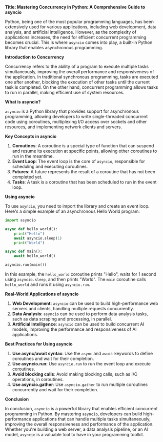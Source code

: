 **Title: Mastering Concurrency in Python: A Comprehensive Guide to asyncio**

Python, being one of the most popular programming languages, has been extensively used for various applications, including web development, data analysis, and artificial intelligence. However, as the complexity of applications increases, the need for efficient concurrent programming becomes crucial. This is where `asyncio` comes into play, a built-in Python library that enables asynchronous programming.

**Introduction to Concurrency**

Concurrency refers to the ability of a program to execute multiple tasks simultaneously, improving the overall performance and responsiveness of the application. In traditional synchronous programming, tasks are executed one after another, blocking the execution of other tasks until the current task is completed. On the other hand, concurrent programming allows tasks to run in parallel, making efficient use of system resources.

**What is asyncio?**

`asyncio` is a Python library that provides support for asynchronous programming, allowing developers to write single-threaded concurrent code using coroutines, multiplexing I/O access over sockets and other resources, and implementing network clients and servers.

**Key Concepts in asyncio**

1. **Coroutines**: A coroutine is a special type of function that can suspend and resume its execution at specific points, allowing other coroutines to run in the meantime.
2. **Event Loop**: The event loop is the core of `asyncio`, responsible for scheduling and executing coroutines.
3. **Futures**: A future represents the result of a coroutine that has not been completed yet.
4. **Tasks**: A task is a coroutine that has been scheduled to run in the event loop.

**Using asyncio**

To use `asyncio`, you need to import the library and create an event loop. Here's a simple example of an asynchronous Hello World program:
```python
import asyncio

async def hello_world():
    print("Hello")
    await asyncio.sleep(1)
    print("World")

async def main():
    await hello_world()

asyncio.run(main())
```
In this example, the `hello_world` coroutine prints "Hello", waits for 1 second using `asyncio.sleep`, and then prints "World". The `main` coroutine calls `hello_world` and runs it using `asyncio.run`.

**Real-World Applications of asyncio**

1. **Web Development**: `asyncio` can be used to build high-performance web servers and clients, handling multiple requests concurrently.
2. **Data Analysis**: `asyncio` can be used to perform data analysis tasks, such as data scraping and processing, in parallel.
3. **Artificial Intelligence**: `asyncio` can be used to build concurrent AI models, improving the performance and responsiveness of AI applications.

**Best Practices for Using asyncio**

1. **Use async/await syntax**: Use the `async` and `await` keywords to define coroutines and wait for their completion.
2. **Use asyncio.run**: Use `asyncio.run` to run the event loop and execute coroutines.
3. **Avoid blocking calls**: Avoid making blocking calls, such as I/O operations, in coroutines.
4. **Use asyncio.gather**: Use `asyncio.gather` to run multiple coroutines concurrently and wait for their completion.

**Conclusion**

In conclusion, `asyncio` is a powerful library that enables efficient concurrent programming in Python. By mastering `asyncio`, developers can build high-performance applications that can handle multiple tasks simultaneously, improving the overall responsiveness and performance of the application. Whether you're building a web server, a data analysis pipeline, or an AI model, `asyncio` is a valuable tool to have in your programming toolkit.